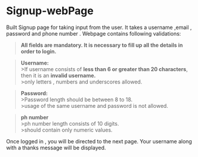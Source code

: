 # Signup-webPage
Built Signup page for taking input from the user. It takes a username ,email , password and phone number . Webpage contains following validations:
> **All fields are mandatory. It is necessary to fill up all the details in order to login.**

> **Username:** <br/>
    >If username consists of **less than 6 or greater than 20 characters**, then it is an **invalid username.** <br/>
    >only letters , numbers and underscores allowed. <br/>
   
   
   
> **Password:**<br/>
    >Password length should be between 8 to 18. <br/>
    >usage of the same username and password is not allowed. <br/>
   
   
> **ph number** <br/>
    >ph number length consists of 10 digits. <br/>
    >should contain only numeric values. <br/>
   
Once logged in , you will be directed to the next page. Your username along with a thanks message will be displayed. 
